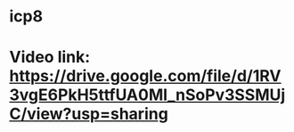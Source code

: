 # icp8
# Video link: https://drive.google.com/file/d/1RV3vgE6PkH5ttfUA0Ml_nSoPv3SSMUjC/view?usp=sharing
